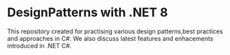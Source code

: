 # DesignPatterns with .NET 8 
This repository created for practising various design patterns,best practices and approaches in C#.
We also discuss latest features and enhacements introduced in .NET C#.
